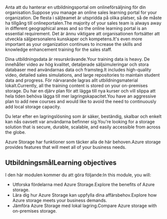 <span data-ttu-id="51700-101">Anta att du hanterar en utbildningsportal om onlineförsäljning för din organisation.</span><span class="sxs-lookup"><span data-stu-id="51700-101">Suppose you manage an online sales learning portal for your organization.</span></span> <span data-ttu-id="51700-102">De flesta i säljteamet är utspridda på olika platser, så de måste ha tillgång till onlineportalen.</span><span class="sxs-lookup"><span data-stu-id="51700-102">The majority of your sales team is always away in different geographical areas and so the online learning portal is an essential requirement.</span></span> <span data-ttu-id="51700-103">Det är ännu viktigare att organisationen fortsätter att utveckla säljpersonalens kunskaper och kompetens.</span><span class="sxs-lookup"><span data-stu-id="51700-103">It's even more important as your organization continues to increase the skills and knowledge enhancement training for the sales staff.</span></span>

<span data-ttu-id="51700-104">Dina utbildningsdata är resurskrävande.</span><span class="sxs-lookup"><span data-stu-id="51700-104">Your training data is heavy.</span></span> <span data-ttu-id="51700-105">De innehåller video av hög kvalitet, detaljerade säljsimuleringar och stora databaser med användarnas data och framsteg.</span><span class="sxs-lookup"><span data-stu-id="51700-105">It includes high-quality video, detailed sales simulations, and large repositories to maintain student data and progress.</span></span> <span data-ttu-id="51700-106">För närvarande lagras allt utbildningsmaterial lokalt.</span><span class="sxs-lookup"><span data-stu-id="51700-106">Currently, all the training content is stored on your on-premises storage.</span></span> <span data-ttu-id="51700-107">Du har en djärv plan för att lägga till nya kurser och vill slippa att hela tiden behöva lägga till mer lagringskapacitet.</span><span class="sxs-lookup"><span data-stu-id="51700-107">You have an aggressive plan to add new courses and would like to avoid the need to continuously add local storage capacity.</span></span>

<span data-ttu-id="51700-108">Du letar efter en lagringslösning som är säker, beständig, skalbar och enkelt kan nås oavsett var användarna befinner sig.</span><span class="sxs-lookup"><span data-stu-id="51700-108">You're looking for a storage solution that is secure, durable, scalable, and easily accessible from across the globe.</span></span>

<span data-ttu-id="51700-109">Azure Storage har funktioner som täcker alla de här behoven.</span><span class="sxs-lookup"><span data-stu-id="51700-109">Azure storage provides features that will meet all of your business needs.</span></span>

## <a name="learning-objectives"></a><span data-ttu-id="51700-110">Utbildningsmål</span><span class="sxs-lookup"><span data-stu-id="51700-110">Learning objectives</span></span>
<span data-ttu-id="51700-111">I den här modulen kommer du att göra följande:</span><span class="sxs-lookup"><span data-stu-id="51700-111">In this module, you will:</span></span>

- <span data-ttu-id="51700-112">Utforska fördelarna med Azure Storage.</span><span class="sxs-lookup"><span data-stu-id="51700-112">Explore the benefits of Azure storage.</span></span>
- <span data-ttu-id="51700-113">Lära dig hur Azure Storage kan uppfylla dina affärsbehov.</span><span class="sxs-lookup"><span data-stu-id="51700-113">Explore how Azure storage meets your business demands.</span></span>
- <span data-ttu-id="51700-114">Jämföra Azure Storage med lokal lagring.</span><span class="sxs-lookup"><span data-stu-id="51700-114">Compare Azure storage with on-premises storage.</span></span>